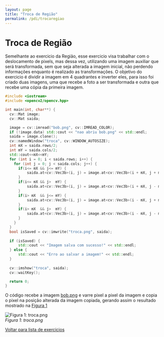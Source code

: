 ```yaml
---
layout: page
title: "Troca de Região"
permalink: /pdi/trocaregiao
---
```


# Troca de Região
Semelhante ao exercicio da Região, esse exercicio visa trabalhar com o deslocamento de pixels, mas dessa vez, utilizando uma imagem auxiliar que será transformada, 
sem que seja alterada a imagem inicial, não perdendo informações enquanto é realizado as transformações. O objetivo do exercicio é dividir a imagem em 4 quadrantes e inverter eles, para isso foi criado duas imagens,
uma que recebe a foto a ser transformada e outra que recebe uma cópia da primeira imagem.

```cpp
#include <iostream>
#include <opencv2/opencv.hpp>

int main(int, char**) {
  cv::Mat image;
  cv::Mat saida;

  image = cv::imread("bob.png", cv::IMREAD_COLOR);
  if (!image.data) std::cout << "nao abriu bob.png" << std::endl;
  saida = image.clone();
  cv::namedWindow("troca", cv::WINDOW_AUTOSIZE);
  int mX = saida.rows/2;
  int mY = saida.cols/2;
  std::cout<<mX<<mY;
  for (int i = 0; i < saida.rows; i++) {
    for (int j = 0; j < saida.cols; j++) {
	  if(i<= mX && j<= mY) {
		  saida.at<cv::Vec3b>(i, j) = image.at<cv::Vec3b>(i + mX, j + mY);
	  }
	  if(i<= mX && j>  mY) {
		  saida.at<cv::Vec3b>(i, j) = image.at<cv::Vec3b>(i + mX, j - mY);
	  }
	  if(i> mX  && j<= mY) {
		  saida.at<cv::Vec3b>(i, j) = image.at<cv::Vec3b>(i - mX, j + mY);
	  }
	  if(i> mX  && j>  mY) {
		  saida.at<cv::Vec3b>(i, j) = image.at<cv::Vec3b>(i - mX, j - mY);
	  }
    }
  }
  bool isSaved = cv::imwrite("troca.png", saida);
  
  if (isSaved) {
      std::cout << "Imagem salva com sucesso!" << std::endl;
  } else {
      std::cout << "Erro ao salvar a imagem!" << std::endl;
  }
   
  cv::imshow("troca", saida);
  cv::waitKey();

  return 0;
}
````

 O código recebe a imagem [bob.png](../images/bob.png) e varre pixel a pixel da imagem e copia o pixel na posição alterada da imagem copiada, gerando assim o resultado mostrado na [Figura 1][figura1]

[figura1]: ../images/troca.png "Figura 1: troca.png"
![Figura 1: troca.png][figura1]  
*Figura 1: troca.png*


[Voltar para lista de exercicios](../pdi) 
